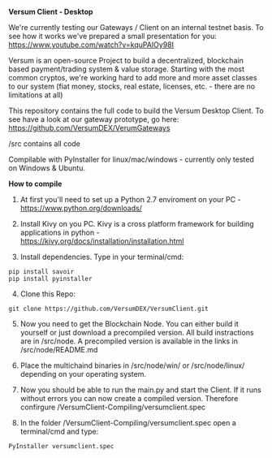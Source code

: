 **Versum Client - Desktop**

We're currently testing our Gateways / Client on an internal testnet basis. To see how it works we've prepared a small presentation for you:
https://www.youtube.com/watch?v=kquPAIOy98I



Versum is an open-source Project to build a decentralized, blockchain based payment/trading system & value storage. Starting with the most common cryptos, we're working hard to add more and more asset classes to our system (fiat money, stocks, real estate, licenses, etc. - there are no limitations at all)

This repository contains the full code to build the Versum Desktop Client. To see have a look at our gateway prototype, go here: https://github.com/VersumDEX/VerumGateways

/src contains all code 

Compilable with PyInstaller for linux/mac/windows - currently only tested on Windows & Ubuntu. 


**How to compile**

1. At first you'll need to set up a Python 2.7 enviroment on your PC - https://www.python.org/downloads/

2. Install Kivy on you PC. Kivy is a cross platform framework for building applications in python - https://kivy.org/docs/installation/installation.html

3. Install dependencies. Type in your terminal/cmd:
```
pip install savoir
pip install pyinstaller

```

4. Clone this Repo:
```
git clone https://github.com/VersumDEX/VersumClient.git
```

5. Now you need to get the Blockchain Node. You can either build it yourself or just download a precompiled version. All build instractions are in /src/node. A precompiled version is available in the links in /src/node/README.md

6. Place the multichaind binaries in /src/node/win/ or /src/node/linux/ depending on your operating system.

7. Now you should be able to run the main.py and start the Client. If it runs without errors you can now create a compiled version. Therefore confirgure /VersumClient-Compiling/versumclient.spec 

8. In the folder /VersumClient-Compiling/versumclient.spec open a terminal/cmd and type:
```
PyInstaller versumclient.spec 
```








